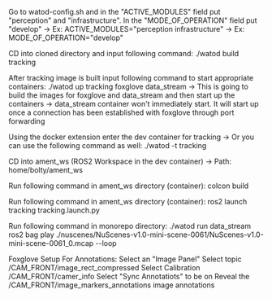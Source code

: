 Go to watod-config.sh and in the "ACTIVE_MODULES" field put "perception" and "infrastructure". In the "MODE_OF_OPERATION" field put "develop"
-> Ex: ACTIVE_MODULES="perception infrastructure"
-> Ex: MODE_OF_OPERATION="develop"

CD into cloned directory and input following command: ./watod build tracking

After tracking image is built input following command to start appropriate containers: ./watod up tracking foxglove data_stream
-> This is going to build the images for foxglove and data_stream and then start up the containers
-> data_stream container won't immediately start. It will start up once a connection has been established with foxglove through port forwarding

Using the docker extension enter the dev container for tracking
-> Or you can use the following command as well: ./watod -t tracking

CD into ament_ws (ROS2 Workspace in the dev container)
-> Path: home/bolty/ament_ws

Run following command in ament_ws directory (container): colcon build

Run following command in ament_ws directory (container): ros2 launch tracking tracking.launch.py

Run following command in monorepo directory: ./watod run data_stream ros2 bag play ./nuscenes/NuScenes-v1.0-mini-scene-0061/NuScenes-v1.0-mini-scene-0061_0.mcap --loop

Foxglove Setup For Annotations:
Select an "Image Panel"
Select topic /CAM_FRONT/image_rect_compressed
Select Calibration /CAM_FRONT/camer_info
Select "Sync Annotatiots" to be on
Reveal the /CAM_FRONT/image_markers_annotations image annotations